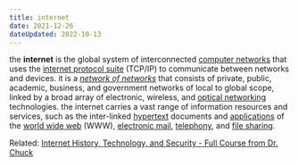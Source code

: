 ```yaml
---
title: internet
date: 2021-12-26
dateUpdated: 2022-10-13
---
```


the **internet** is the global system of interconnected [computer networks](https://en.wikipedia.org/wiki/Computer_network "computer network") that uses the [internet protocol suite](https://en.wikipedia.org/wiki/Internet_protocol_suite "internet protocol suite") (TCP/IP) to communicate between networks and devices. it is a _[network of networks](https://en.wikipedia.org/wiki/Internetworking "internetworking")_ that consists of private, public, academic, business, and government networks of local to global scope, linked by a broad array of electronic, wireless, and [optical networking](https://en.wikipedia.org/wiki/Optical_networking "optical networking") technologies. the internet carries a vast range of information resources and services, such as the inter-linked [hypertext](https://en.wikipedia.org/wiki/Hypertext "hypertext") documents and [applications](https://en.wikipedia.org/wiki/Web_application "web application") of the [world wide web](https://en.wikipedia.org/wiki/World_Wide_Web "world wide web") (WWW), [electronic mail](https://en.wikipedia.org/wiki/Email "email"), [telephony](https://en.wikipedia.org/wiki/Internet_telephony "internet telephony"), and [file sharing](https://en.wikipedia.org/wiki/File_sharing "file sharing").

Related: [Internet History, Technology, and Security - Full Course from Dr. Chuck](https://www.youtube.com/watch?v=47NRaBVxgVM)